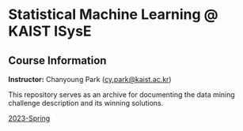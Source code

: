 # Statistical Machine Learning @ KAIST ISysE

## Course Information
**Instructor:** Chanyoung Park (cy.park@kaist.ac.kr)  


This repository serves as an archive for documenting the data mining challenge description and its winning solutions.

[2023-Spring](https://github.com/DSAILatKAIST/StatisticalML/tree/2023-spring)
